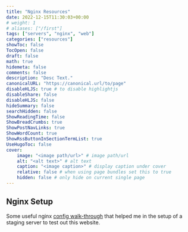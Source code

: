 ```yaml
---
title: "Nginx Resources"
date: 2022-12-15T11:30:03+00:00
# weight: 1
# aliases: ["/first"]
tags: ["servers", "nginx", "web"]
categories: ["resources"]
showToc: false
TocOpen: false
draft: false
math: true
hidemeta: false
comments: false
description: "Desc Text."
canonicalURL: "https://canonical.url/to/page"
disableHLJS: true # to disable highlightjs
disableShare: false
disableHLJS: false
hideSummary: false
searchHidden: false
ShowReadingTime: false
ShowBreadCrumbs: true
ShowPostNavLinks: true
ShowWordCount: true
ShowRssButtonInSectionTermList: true
UseHugoToc: false
cover:
    image: "<image path/url>" # image path/url
    alt: "<alt text>" # alt text
    caption: "<image caption>" # display caption under cover
    relative: false # when using page bundles set this to true
    hidden: false # only hide on current single page
---
```


## Nginx Setup

Some useful nginx [config walk-through][nginx] that helped me in the setup of a staging server to test out this website. 

[nginx]: https://hive.blog/tutorial/@mr-rigden/how-to-host-a-static-website-with-nginx
